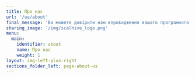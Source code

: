 ```yaml
---
title: Про нас
url: '/ua/about'
final_message: 'Ви можете довірити нам впровадження вашого програмного забезпечення від ідеї до рішення'
sharing_image: '/img/scalhive_logo.png'
menu:
  main:
    identifier: about
    name: Про нас
    weight: 1
layout: img-left-plus-right
sections_folder_left: page-about-us
---
```



